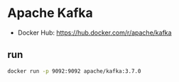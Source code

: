 
# Apache Kafka
* Docker Hub: https://hub.docker.com/r/apache/kafka

## run
```bash
docker run -p 9092:9092 apache/kafka:3.7.0
```

